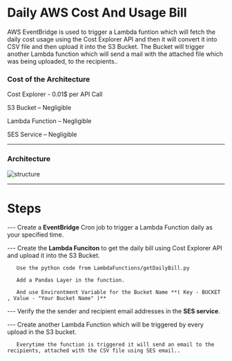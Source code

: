# **Daily AWS Cost And Usage Bill**


AWS EventBridge is used to trigger a Lambda funtion which will fetch the daily cost usage using the Cost
Explorer API and then it will convert it into CSV file and then upload it into the S3 Bucket. The Bucket will
trigger another Lambda function which will send a mail with the attached file which was being uploaded, to
the recipients..

### **Cost of the Architecture**

Cost Explorer - 0.01$ per API Call

S3 Bucket – Negligible

Lambda Function – Negligible

SES Service – Negligible

----------------------------------------------------------------------------------------------------------------------------------


### **Architecture**





![structure](https://user-images.githubusercontent.com/55629302/198555151-a6365b64-97b3-47ab-9692-48bd42fecfde.jpg)



---------------------------------------------------------------------------------------------------------------------------------

# **Steps**

--- Create a **EventBridge** Cron job to trigger a Lambda Function daily as your specified time.

--- Create the **Lambda Funciton** to get the daily bill using Cost Explorer API and upload it into the S3 Bucket.

       Use the python code from LambdaFunctions/getDailyBill.py
       
       Add a Pandas Layer in the function.
       
       And use Environtment Variable for the Bucket Name **( Key - BUCKET , Value - "Your Bucket Name" )**
       
--- Verify the the sender and recipient email addresses in the **SES service**.
       
--- Create another Lambda Function which will be triggered by every upload in the S3 bucket.
       
       Everytime the function is triggered it will send an email to the recipients, attached with the CSV file using SES email..

